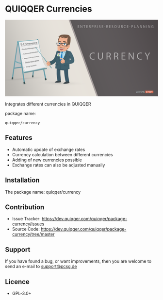 QUIQQER Currencies
========

![QUIQQER Currencies](bin/images/Readme.png)

Integrates different currencies in QUIQQER

package name:

    quiqqer/currency


Features
--------

- Automatic update of exchange rates
- Currency calculation between different currencies
- Adding of new currencies possible
- Exchange rates can also be adjusted manually


Installation
------------

The package name: quiqqer/currency


Contribution
----------

- Issue Tracker: https://dev.quiqqer.com/quiqqer/package-currency/issues
- Source Code: https://dev.quiqqer.com/quiqqer/package-currency/tree/master


Support
-------

If you have found a bug, or want improvements,
then you are welcome to send an e-mail to support@pcsg.de


Licence
-------

- GPL-3.0+
